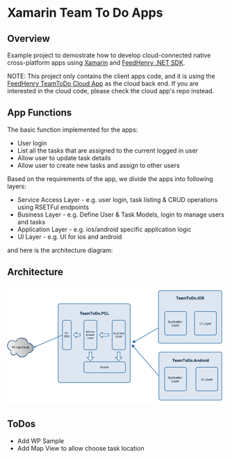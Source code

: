 # Xamarin Team To Do Apps

## Overview

Example project to demostrate how to develop cloud-connected native cross-platform apps using [Xamarin](http://xamarin.com/) and [FeedHenry .NET SDK](https://github.com/feedhenry/fh-dotnet-sdk). 

NOTE: This project only contains the client apps code, and it is using the [FeedHenry TeamToDo Cloud App](https://github.com/feedhenry-templates/team-todo-cloud) as the cloud back end. If you are interested in the cloud code, please check the cloud app's repo instead.

## App Functions

The basic function implemented for the apps:

* User login
* List all the tasks that are assigned to the current logged in user
* Allow user to update task details
* Allow user to create new tasks and assign to other users

Based on the requirements of the app, we divide the apps into following layers:

* Service Access Layer - e.g. user login, task listing & CRUD operations using RSETFul endpoints
* Business Layer - e.g. Define User & Task Models, login to manage users and tasks
* Application Layer - e.g. ios/android specific application logic
* UI Layer - e.g. UI for ios and android

and here is the architecture diagram:

## Architecture

![](https://raw.githubusercontent.com/feedhenry-templates/team-todo-xamarin/master/images/architecture.png)


## ToDos

* Add WP Sample
* Add Map View to allow choose task location



